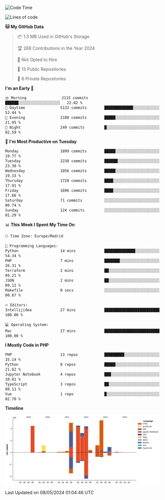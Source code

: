 <!--START_SECTION:waka-->
![Code Time](http://img.shields.io/badge/Code%20Time-152%20hrs%2037%20mins-blue)

![Lines of code](https://img.shields.io/badge/From%20Hello%20World%20I%27ve%20Written-31.1%20million%20lines%20of%20code-blue)

**🐱 My GitHub Data** 

> 📦 1.3 MB Used in GitHub's Storage 
 > 
> 🏆 268 Contributions in the Year 2024
 > 
> 🚫 Not Opted to Hire
 > 
> 📜 13 Public Repositories 
 > 
> 🔑 6 Private Repositories 
 > 
**I'm an Early 🐤** 

```text
🌞 Morning                2115 commits        ██████░░░░░░░░░░░░░░░░░░░   22.02 % 
🌆 Daytime                5132 commits        █████████████░░░░░░░░░░░░   53.44 % 
🌃 Evening                2108 commits        █████░░░░░░░░░░░░░░░░░░░░   21.95 % 
🌙 Night                  249 commits         █░░░░░░░░░░░░░░░░░░░░░░░░   02.59 % 
```
📅 **I'm Most Productive on Tuesday** 

```text
Monday                   1899 commits        █████░░░░░░░░░░░░░░░░░░░░   19.77 % 
Tuesday                  2238 commits        ██████░░░░░░░░░░░░░░░░░░░   23.30 % 
Wednesday                1856 commits        █████░░░░░░░░░░░░░░░░░░░░   19.33 % 
Thursday                 1720 commits        ████░░░░░░░░░░░░░░░░░░░░░   17.91 % 
Friday                   1696 commits        ████░░░░░░░░░░░░░░░░░░░░░   17.66 % 
Saturday                 71 commits          ░░░░░░░░░░░░░░░░░░░░░░░░░   00.74 % 
Sunday                   124 commits         ░░░░░░░░░░░░░░░░░░░░░░░░░   01.29 % 
```


📊 **This Week I Spent My Time On** 

```text
🕑︎ Time Zone: Europe/Madrid

💬 Programming Languages: 
Python                   14 mins             ██████████████░░░░░░░░░░░   54.34 % 
PHP                      7 mins              ███████░░░░░░░░░░░░░░░░░░   26.31 % 
Terraform                2 mins              ██░░░░░░░░░░░░░░░░░░░░░░░   09.21 % 
JSON                     2 mins              ██░░░░░░░░░░░░░░░░░░░░░░░   09.12 % 
Makefile                 0 secs              ░░░░░░░░░░░░░░░░░░░░░░░░░   00.87 % 

🔥 Editors: 
Intellijidea             27 mins             █████████████████████████   100.00 % 

💻 Operating System: 
Mac                      27 mins             █████████████████████████   100.00 % 
```

**I Mostly Code in PHP** 

```text
PHP                      13 repos            █████████░░░░░░░░░░░░░░░░   35.14 % 
Python                   8 repos             █████░░░░░░░░░░░░░░░░░░░░   21.62 % 
Jupyter Notebook         4 repos             ███░░░░░░░░░░░░░░░░░░░░░░   10.81 % 
TypeScript               3 repos             ██░░░░░░░░░░░░░░░░░░░░░░░   08.11 % 
Vue                      1 repo              █░░░░░░░░░░░░░░░░░░░░░░░░   02.70 % 
```



**Timeline**

![Lines of Code chart](https://raw.githubusercontent.com/danisoronellas/danisoronellas/main/assets/bar_graph.png)


 Last Updated on 08/05/2024 01:04:46 UTC
<!--END_SECTION:waka-->
